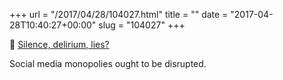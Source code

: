 +++
url = "/2017/04/28/104027.html"
title = ""
date = "2017-04-28T10:40:27+00:00"
slug = "104027"
+++

📎 [Silence, delirium, lies?](http://firstmonday.org/ojs/index.php/fm/article/view/4617/3420)

Social media monopolies ought to be disrupted.
